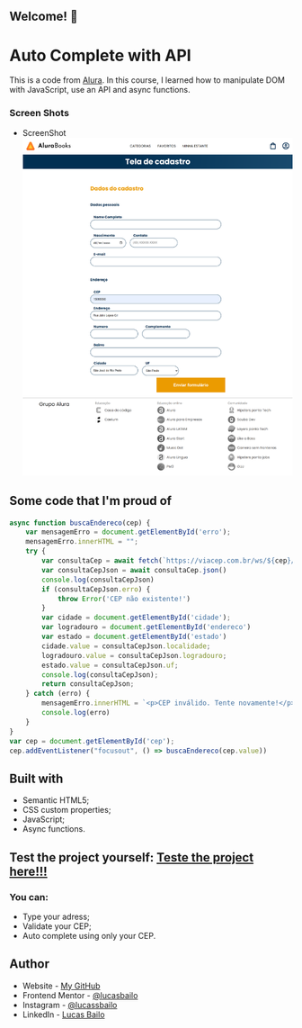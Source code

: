 ## Welcome! 👋

# Auto Complete with API

This is a code from [Alura](https://www.alura.com.br). In this course, I learned how to manipulate DOM with JavaScript, use an API and async functions.

### Screen Shots
- ScreenShot
![](./img/full%20size.png)

## Some code that I'm proud of
```js
async function buscaEndereco(cep) {
    var mensagemErro = document.getElementById('erro');
    mensagemErro.innerHTML = "";
    try {
        var consultaCep = await fetch(`https://viacep.com.br/ws/${cep}/json/`)
        var consultaCepJson = await consultaCep.json()
        console.log(consultaCepJson)
        if (consultaCepJson.erro) {
            throw Error('CEP não existente!')
        }
        var cidade = document.getElementById('cidade');
        var logradouro = document.getElementById('endereco')
        var estado = document.getElementById('estado')
        cidade.value = consultaCepJson.localidade;
        logradouro.value = consultaCepJson.logradouro;
        estado.value = consultaCepJson.uf;
        console.log(consultaCepJson);
        return consultaCepJson;
    } catch (erro) {
        mensagemErro.innerHTML = `<p>CEP inválido. Tente novamente!</p>`
        console.log(erro)
    }
}
var cep = document.getElementById('cep');
cep.addEventListener("focusout", () => buscaEndereco(cep.value))
```

## Built with

- Semantic HTML5;
- CSS custom properties;
- JavaScript;
- Async functions.

## Test the project yourself: [Teste the project here!!!](https://cep-validacao.vercel.app/)

### You can:

- Type your adress;
- Validate your CEP;
- Auto complete using only your CEP.

## Author

- Website - [My GitHub](https://github.com/lucasbailo)
- Frontend Mentor - [@lucasbailo](https://www.frontendmentor.io/profile/lucasbailo)
- Instagram - [@lucassbailo](https://www.instagram.com/lucassbailo/)
- LinkedIn - [Lucas Bailo](https://www.linkedin.com/in/lcsbailo)